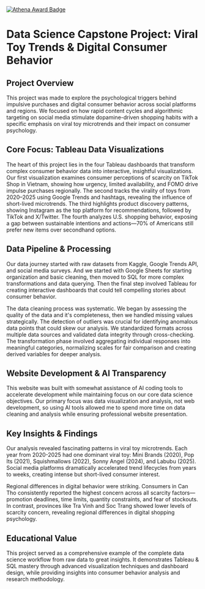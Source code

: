 [![Athena Award Badge](https://img.shields.io/endpoint?url=https%3A%2F%2Faward.athena.hackclub.com%2Fapi%2Fbadge)](https://award.athena.hackclub.com?utm_source=readme)
# Data Science Capstone Project: Viral Toy Trends & Digital Consumer Behavior

## Project Overview

This project was made to explore the psychological triggers behind impulsive purchases and digital consumer behavior across social platforms and regions. We focused on how rapid content cycles and algorithmic targeting on social media stimulate dopamine-driven shopping habits with a specific emphasis on viral toy microtrends and their impact on consumer psychology.

## Core Focus: Tableau Data Visualizations

The heart of this project lies in the four Tableau dashboards that transform complex consumer behavior data into interactive, insightful visualizations. Our first visualization examines consumer perceptions of scarcity on TikTok Shop in Vietnam, showing how urgency, limited availability, and FOMO drive impulse purchases regionally. The second tracks the virality of toys from 2020–2025 using Google Trends and hashtags, revealing the influence of short-lived microtrends. The third highlights product discovery patterns, showing Instagram as the top platform for recommendations, followed by TikTok and X/Twitter. The fourth analyzes U.S. shopping behavior, exposing a gap between sustainable intentions and actions—70% of Americans still prefer new items over secondhand options.

## Data Pipeline & Processing

Our data journey started with raw datasets from Kaggle, Google Trends API, and social media surveys. And we started with Google Sheets for starting organization and basic cleaning, then moved to SQL for more complex transformations and data querying. Then the final step involved Tableau for creating interactive dashboards that could tell compelling stories about consumer behavior.

The data cleaning process was systematic. We began by assessing the quality of the data and it's completeness, then we handled missing values strategically. The detection of outliers was crucial for identifying anomalous data points that could skew our analysis. We standardized formats across multiple data sources and validated data integrity through cross-checking. The transformation phase involved aggregating individual responses into meaningful categories, normalizing scales for fair comparison and creating derived variables for deeper analysis.

## Website Development & AI Transparency

This website was built with somewhat assistance of AI coding tools to accelerate development while maintaining focus on our core data science objectives. Our primary focus was data visualization and analysis, not web development, so using AI tools allowed me to spend more time on data cleaning and analysis while ensuring professional website presentation.

## Key Insights & Findings

Our analysis revealed fascinating patterns in viral toy microtrends. Each year from 2020-2025 had one dominant viral toy: Mini Brands (2020), Pop Its (2021), Squishmallows (2022), Sonny Angel (2024), and Labubu (2025). Social media platforms dramatically accelerated trend lifecycles from years to weeks, creating intense but short-lived consumer interest.

Regional differences in digital behavior were striking. Consumers in Can Tho consistently reported the highest concern across all scarcity factors—promotion deadlines, time limits, quantity constraints, and fear of stockouts. In contrast, provinces like Tra Vinh and Soc Trang showed lower levels of scarcity concern, revealing regional differences in digital shopping psychology.

## Educational Value

This project served as a comprehensive example of the complete data science workflow from raw data to great insights. It demonstrates Tableau & SQL mastery through advanced visualization techniques and dashboard design, while providing insights into consumer behavior analysis and research methodology.

